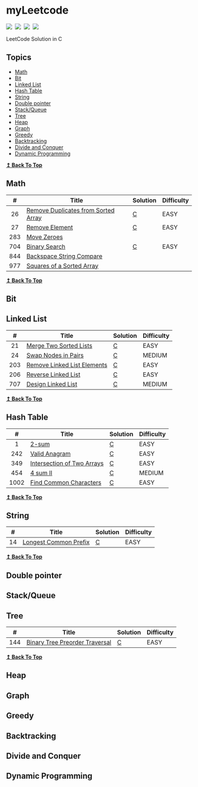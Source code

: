 # myLeetcode

![](https://img.shields.io/badge/SOLVED-15-green)&nbsp;
![](https://img.shields.io/badge/EASY-12-orange)&nbsp;
![](https://img.shields.io/badge/MEDIUM-3-red)&nbsp;
![](https://img.shields.io/badge/LANGUAGE-C-blue)

LeetCode Solution in C

## Topics
- [Math](#math)
- [Bit](#bit)
- [Linked List](#linked-list)
- [Hash Table](#hash-table)
- [String](#string)
- [Double pointer](#Double-pointer)
- [Stack/Queue](#stackqueue)
- [Tree](#tree)
- [Heap](#heap)
- [Graph](#graph)
- [Greedy](#greedy)
- [Backtracking](#backtracking)
- [Divide and Conquer](#divide-and-conquer)
- [Dynamic Programming](#dynamic-programming)

<div>
  <b><a href="#topics">↥ Back To Top</a></b>
</div>

## Math
| # | Title | Solution | Difficulty |
|:-:|-|-|-|
|26|[Remove Duplicates from Sorted Array](https://leetcode.com/problems/remove-duplicates-from-sorted-array/)|[C](math/remove-duplicates-from-sorted-array/remove-duplicates-from-sorted-array.c)|EASY|
|27|[Remove Element](https://leetcode.com/problems/remove-element/)|[C](math/remove-element/remove-element.c)|EASY|
|283|[Move Zeroes](https://leetcode.com/problems/move-zeroes/)|||
|704|[Binary Search](https://leetcode.com/problems/binary-search/)|[C](math/binary-search/binary-search.c)|EASY|
|844|[Backspace String Compare](https://leetcode.com/problems/backspace-string-compare/)|||
|977|[Squares of a Sorted Array](https://leetcode.com/problems/squares-of-a-sorted-array/)|||

<div>
  <b><a href="#topics">↥ Back To Top</a></b>
</div>

## Bit


## Linked List
| # | Title | Solution | Difficulty |
|:-:|-|-|-|
|21|[Merge Two Sorted Lists](https://leetcode.com/problems/merge-two-sorted-lists/)|[C](link-list/Merge-Two-Sorted-Lists/merge-two-sorted-list.c)|EASY|
|24|[Swap Nodes in Pairs](https://leetcode.com/problems/swap-nodes-in-pairs/)|[C](link-list/swap-nodes-in-pairs/swap-nodes-in-pairs.c)|MEDIUM|
|203|[Remove Linked List Elements](https://leetcode.com/problems/remove-linked-list-elements/)|[C](link-list/remove-linked-list-elements/remove-linked-list-elements.c)|EASY|
|206|[Reverse Linked List](https://leetcode.com/problems/reverse-linked-list/submissions/)|[C](link-list/reverse-linked-list/reverse-linked-list.c)|EASY|
|707|[Design Linked List](https://leetcode.com/problems/design-linked-list/)|[C](link-list/design-linked-list/design-linked-list.c)|MEDIUM|

<div>
  <b><a href="#topics">↥ Back To Top</a></b>
</div>

## Hash Table
| # | Title | Solution | Difficulty |
|:-:|-|-|-|
|1|[2-sum](https://leetcode.com/problems/two-sum/)|[C](/hash-table/2-sum/2-sum.c)|EASY|
|242|[Valid Anagram](https://leetcode.com/problems/valid-anagram/)|[C](hash-table/valid-anagram/valid-anagram.c)|EASY|
|349|[Intersection of Two Arrays](https://leetcode.com/problems/intersection-of-two-arrays/)|[C](hash-table/intersection-of-two-arrays/intersection-of-two-arrays.c)|EASY|
|454|[4 sum II](https://leetcode.com/problems/4sum-ii/)|[C](/hash-table/4sumII/4sumII.c)|MEDIUM|
|1002|[Find Common Characters](https://leetcode.com/problems/find-common-characters/)|[C](hash-table/find-common-characters/find-common-characters.c)|EASY|


<div>
  <b><a href="#topics">↥ Back To Top</a></b>
</div>


## String
| # | Title | Solution | Difficulty |
|:-:|-|-|-|
|14|[Longest Common Prefix](https://leetcode.com/problems/longest-common-prefix/)|[C](string/longest-common-prefix/longest-common-prefix.c)|EASY|

<div>
  <b><a href="#topics">↥ Back To Top</a></b>
</div>

## Double pointer


## Stack/Queue


## Tree
| # | Title | Solution | Difficulty |
|:-:|-|-|-|
|144|[Binary Tree Preorder Traversal](https://leetcode.com/problems/binary-tree-preorder-traversal/submissions/)|[C]()|EASY|

<div>
  <b><a href="#topics">↥ Back To Top</a></b>
</div>

## Heap


## Graph


## Greedy


## Backtracking


## Divide and Conquer


## Dynamic Programming
